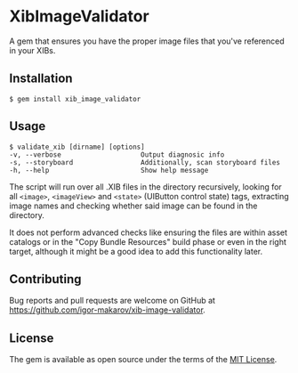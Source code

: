 # XibImageValidator

A gem that ensures you have the proper image files that you've referenced in your XIBs.

## Installation

    $ gem install xib_image_validator

## Usage

	$ validate_xib [dirname] [options]
    -v, --verbose                    Output diagnosic info
    -s, --storyboard                 Additionally, scan storyboard files
    -h, --help                       Show help message

The script will run over all .XIB files in the directory recursively, looking for all `<image>`, `<imageView>` and `<state>` (UIButton control state) tags, extracting image names and checking whether said image can be found in the directory. 

It does not perform advanced checks like ensuring the files are within asset catalogs or in the "Copy Bundle Resources" build phase or even in the right target, although it might be a good idea to add this functionality later.

## Contributing

Bug reports and pull requests are welcome on GitHub at https://github.com/igor-makarov/xib-image-validator.


## License

The gem is available as open source under the terms of the [MIT License](http://opensource.org/licenses/MIT).

